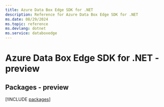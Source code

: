 ```yaml
---
title: Azure Data Box Edge SDK for .NET
description: Reference for Azure Data Box Edge SDK for .NET
ms.date: 08/29/2024
ms.topic: reference
ms.devlang: dotnet
ms.service: databoxedge
---
```

# Azure Data Box Edge SDK for .NET - preview
## Packages - preview
[!INCLUDE [packages](data-box-edge-index.md)]
